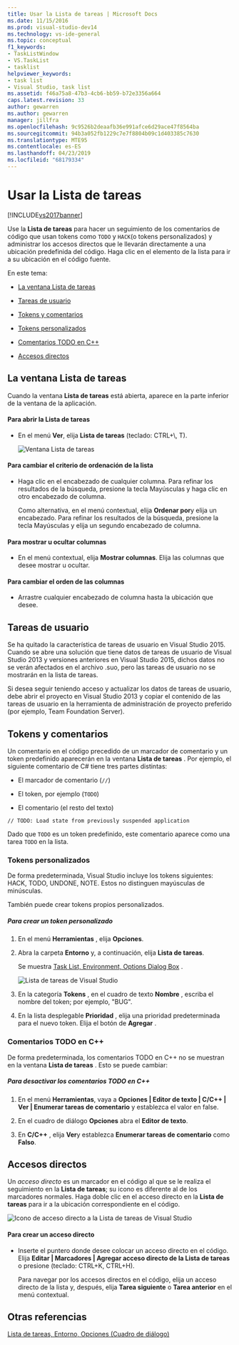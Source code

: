 ```yaml
---
title: Usar la Lista de tareas | Microsoft Docs
ms.date: 11/15/2016
ms.prod: visual-studio-dev14
ms.technology: vs-ide-general
ms.topic: conceptual
f1_keywords:
- TaskListWindow
- VS.TaskList
- tasklist
helpviewer_keywords:
- task list
- Visual Studio, task list
ms.assetid: f46a75a8-47b3-4cb6-bb59-b72e3356a664
caps.latest.revision: 33
author: gewarren
ms.author: gewarren
manager: jillfra
ms.openlocfilehash: 9c9526b2deaafb36e991afce6d29ace47f8564ba
ms.sourcegitcommit: 94b3a052fb1229c7e7f8804b09c1d403385c7630
ms.translationtype: MTE95
ms.contentlocale: es-ES
ms.lasthandoff: 04/23/2019
ms.locfileid: "68179334"
---
```

# <a name="using-the-task-list"></a>Usar la Lista de tareas
[!INCLUDE[vs2017banner](../includes/vs2017banner.md)]

Use la **Lista de tareas** para hacer un seguimiento de los comentarios de código que usan tokens como `TODO` y `HACK`(o tokens personalizados) y administrar los accesos directos que le llevarán directamente a una ubicación predefinida del código. Haga clic en el elemento de la lista para ir a su ubicación en el código fuente.  
  
 En este tema:  
  
- [La ventana Lista de tareas](../ide/using-the-task-list.md#taskListWindow)  
  
- [Tareas de usuario](../ide/using-the-task-list.md#userTasks)  
  
- [Tokens y comentarios](../ide/using-the-task-list.md#tokensComments)  
  
- [Tokens personalizados](../ide/using-the-task-list.md#customTokens)  
  
- [Comentarios TODO en C++](../ide/using-the-task-list.md#cppComments)  
  
- [Accesos directos](../ide/using-the-task-list.md#shortcuts)  
  
## <a name="taskListWindow"></a> La ventana Lista de tareas  
 Cuando la ventana **Lista de tareas** está abierta, aparece en la parte inferior de la ventana de la aplicación.  
  
#### <a name="to-open-the-task-list"></a>Para abrir la Lista de tareas  
  
- En el menú **Ver**, elija **Lista de tareas** (teclado: CTRL+\\, T).  
  
     ![Ventana Lista de tareas](../ide/media/vs2015-task-list.png "vs2015_task_list")  
  
#### <a name="to-change-the-sort-order-of-the-list"></a>Para cambiar el criterio de ordenación de la lista  
  
- Haga clic en el encabezado de cualquier columna. Para refinar los resultados de la búsqueda, presione la tecla Mayúsculas y haga clic en otro encabezado de columna.  
  
     Como alternativa, en el menú contextual, elija **Ordenar por**y elija un encabezado. Para refinar los resultados de la búsqueda, presione la tecla Mayúsculas y elija un segundo encabezado de columna.  
  
#### <a name="to-show-or-hide-columns"></a>Para mostrar u ocultar columnas  
  
- En el menú contextual, elija **Mostrar columnas**. Elija las columnas que desee mostrar u ocultar.  
  
#### <a name="to-change-the-order-of-the-columns"></a>Para cambiar el orden de las columnas  
  
- Arrastre cualquier encabezado de columna hasta la ubicación que desee.  
  
## <a name="userTasks"></a> Tareas de usuario  
 Se ha quitado la característica de tareas de usuario en Visual Studio 2015. Cuando se abre una solución que tiene datos de tareas de usuario de Visual Studio 2013 y versiones anteriores en Visual Studio 2015, dichos datos no se verán afectados en el archivo .suo, pero las tareas de usuario no se mostrarán en la lista de tareas.  
  
 Si desea seguir teniendo acceso y actualizar los datos de tareas de usuario, debe abrir el proyecto en Visual Studio 2013 y copiar el contenido de las tareas de usuario en la herramienta de administración de proyecto preferido (por ejemplo, Team Foundation Server).  
  
## <a name="tokensComments"></a> Tokens y comentarios  
 Un comentario en el código precedido de un marcador de comentario y un token predefinido aparecerán en la ventana **Lista de tareas** . Por ejemplo, el siguiente comentario de C# tiene tres partes distintas:  
  
- El marcador de comentario (`//`)  
  
- El token, por ejemplo (`TODO`)  
  
- El comentario (el resto del texto)  
  
```  
// TODO: Load state from previously suspended application  
```  
  
 Dado que `TODO` es un token predefinido, este comentario aparece como una tarea `TODO` en la lista.  
  
### <a name="customTokens"></a> Tokens personalizados  
 De forma predeterminada, Visual Studio incluye los tokens siguientes: HACK, TODO, UNDONE, NOTE. Estos no distinguen mayúsculas de minúsculas.  
  
 También puede crear tokens propios personalizados.  
  
##### <a name="to-create-a-custom-token"></a>Para crear un token personalizado  
  
1. En el menú **Herramientas** , elija **Opciones**.  
  
2. Abra la carpeta **Entorno** y, a continuación, elija **Lista de tareas**.  
  
     Se muestra [Task List, Environment, Options Dialog Box](../ide/reference/task-list-environment-options-dialog-box.md) .  
  
     ![Lista de tareas de Visual Studio](../ide/media/vs2015-task-list-options.png "vs2015_task_list_options")  
  
3. En la categoría **Tokens** , en el cuadro de texto **Nombre** , escriba el nombre del token; por ejemplo, "BUG".  
  
4. En la lista desplegable **Prioridad** , elija una prioridad predeterminada para el nuevo token. Elija el botón de **Agregar** .  
  
### <a name="cppComments"></a> Comentarios TODO en C++  
 De forma predeterminada, los comentarios TODO en C++ no se muestran en la ventana **Lista de tareas** . Esto se puede cambiar:  
  
##### <a name="to-turn-off-c-todo-comments"></a>Para desactivar los comentarios TODO en C++  
  
1. En el menú **Herramientas**, vaya a **Opciones &#124; Editor de texto &#124; C/C++ &#124; Ver &#124; Enumerar tareas de comentario** y establezca el valor en false.  
  
2. En el cuadro de diálogo **Opciones** abra el **Editor de texto**.  
  
3. En **C/C++** , elija **Ver**y establezca **Enumerar tareas de comentario** como **Falso**.  
  
## <a name="shortcuts"></a> Accesos directos  
 Un *acceso directo* es un marcador en el código al que se le realiza el seguimiento en la **Lista de tareas**; su icono es diferente al de los marcadores normales. Haga doble clic en el acceso directo en la **Lista de tareas** para ir a la ubicación correspondiente en el código.  
  
 ![Icono de acceso directo a la Lista de tareas de Visual Studio](../ide/media/vs2015-task-list-bookmark.png "vs2015_task_list_bookmark")  
  
#### <a name="to-create-a-shortcut"></a>Para crear un acceso directo  
  
- Inserte el puntero donde desee colocar un acceso directo en el código. Elija **Editar &#124; Marcadores &#124; Agregar acceso directo de la Lista de tareas** o presione (teclado: CTRL+K, CTRL+H).  
  
     Para navegar por los accesos directos en el código, elija un acceso directo de la lista y, después, elija **Tarea siguiente** o **Tarea anterior** en el menú contextual.  
  
## <a name="see-also"></a>Otras referencias  
 [Lista de tareas, Entorno, Opciones (Cuadro de diálogo)](../ide/reference/task-list-environment-options-dialog-box.md)
